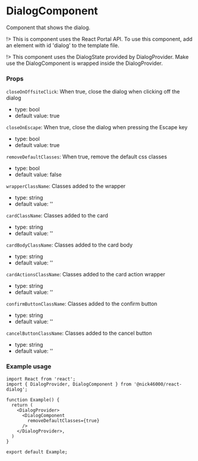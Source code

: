 # DialogComponent

Component that shows the dialog.

!> This is component uses the React Portal API. To use this component, add an element with id 'dialog' to the template file.

!> This component uses the DialogState provided by DialogProvider. Make use the DialogComponent is wrapped inside the DialogProvider.

### Props

`closeOnOffsiteClick`: When true, close the dialog when clicking off the dialog

- type: bool
- default value: true

`closeOnEscape`: When true, close the dialog when pressing the Escape key

- type: bool
- default value: true

`removeDefaultClasses`: When true, remove the default css classes

- type: bool
- default value: false

`wrapperClassName`: Classes added to the wrapper

- type: string
- default value: ''

`cardClassName`: Classes added to the card

- type: string
- default value: ''

`cardBodyClassName`: Classes added to the card body

- type: string
- default value: ''

`cardActionsClassName`: Classes added to the card action wrapper

- type: string
- default value: ''

`confirmButtonClassName`: Classes added to the confirm button

- type: string
- default value: ''

`cancelButtonClassName`: Classes added to the cancel button

- type: string
- default value: ''

### Example usage

```tsx
import React from 'react';
import { DialogProvider, DialogComponent } from '@nick46000/react-dialog';

function Example() {
  return (
    <DialogProvider>
      <DialogComponent
        removeDefaultClasses={true}
      />
    </DialogProvider>,
  )
}

export default Example;
```

